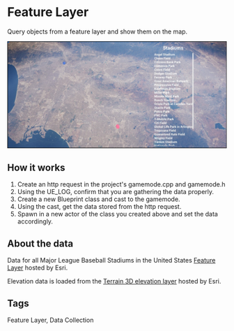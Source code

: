 # Feature Layer

Query objects from a feature layer and show them on the map.

![Image of Feature Layer Sample](FeatureLayer.jpg)

## How it works

1. Create an http request in the project's gamemode.cpp and gamemode.h
2. Using the UE_LOG, confirm that you are gathering the data properly.
3. Create a new Blueprint class and cast to the gamemode.
4. Using the cast, get the data stored from the http request. 
5. Spawn in a new actor of the class you created above and set the data accordingly.

## About the data

Data for all Major League Baseball Stadiums in the United States [Feature Layer](https://services.arcgis.com/P3ePLMYs2RVChkJx/ArcGIS/rest/services/Major_League_Baseball_Stadiums/FeatureServer/0/query?f=geojson&where=1=1&outfields=TEAM,NAME,LEAGUE) hosted by Esri.

Elevation data is loaded from the [Terrain 3D elevation layer](https://www.arcgis.com/home/item.html?id=7029fb60158543ad845c7e1527af11e4) hosted by Esri.

## Tags

Feature Layer, Data Collection
